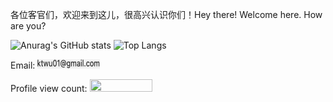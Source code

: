 各位客官们，欢迎来到这儿，很高兴认识你们！Hey there! Welcome here. How are you?
<!-- use https://gh-stats-gen.vercel.app/ to create one -->
![Anurag's GitHub stats](https://github-readme-stats.vercel.app/api?username=ktwu01\&rank_icon=github) ![Top Langs](https://github-readme-stats.vercel.app/api/top-langs/?username=ktwu01&hide_progress=true&langs_count=8)














<!-- Email: ![email](attachments/email.png) -->
Email: <img src="attachments/email.png" alt="email" width="100" height="15">

Profile view count:
  <img src="https://profile-counter.glitch.me/ktwu01/count.svg?" width="100" height="20">